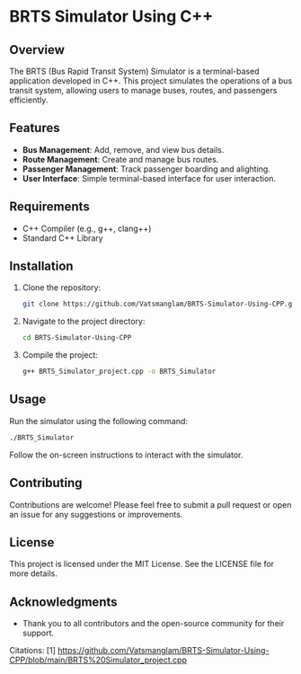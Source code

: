 # BRTS Simulator Using C++

## Overview 

The BRTS (Bus Rapid Transit System) Simulator is a terminal-based application developed in C++. This project simulates the operations of a bus transit system, allowing users to manage buses, routes, and passengers efficiently.

## Features

- **Bus Management**: Add, remove, and view bus details.
- **Route Management**: Create and manage bus routes.
- **Passenger Management**: Track passenger boarding and alighting.
- **User Interface**: Simple terminal-based interface for user interaction.

## Requirements

- C++ Compiler (e.g., g++, clang++)
- Standard C++ Library

## Installation

1. Clone the repository:
   ```bash
   git clone https://github.com/Vatsmanglam/BRTS-Simulator-Using-CPP.git
   ```

2. Navigate to the project directory:
   ```bash
   cd BRTS-Simulator-Using-CPP
   ```

3. Compile the project:
   ```bash
   g++ BRTS_Simulator_project.cpp -o BRTS_Simulator
   ```

## Usage

Run the simulator using the following command:
```bash
./BRTS_Simulator
```

Follow the on-screen instructions to interact with the simulator.

## Contributing

Contributions are welcome! Please feel free to submit a pull request or open an issue for any suggestions or improvements.

## License

This project is licensed under the MIT License. See the LICENSE file for more details.

## Acknowledgments

- Thank you to all contributors and the open-source community for their support.

Citations:
[1] https://github.com/Vatsmanglam/BRTS-Simulator-Using-CPP/blob/main/BRTS%20Simulator_project.cpp
